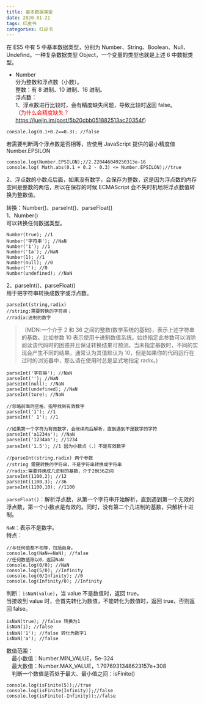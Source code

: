 ```yaml
---
title: 基本数据类型
date: 2020-01-21
tags: 红皮书
categories: 红皮书
---
```


在 ES5 中有 5 中基本数据类型，分别为 Number、String、Boolean、Null、Undefind。一种复杂数据类型 Object，一个变量的类型也就是上述 6 中数据类型。

- Number </br>
  分为整数和浮点数（小数）。 </br>
  整数：有 8 进制、10 进制、16 进制。 </br>
  浮点数： </br>
  1、浮点数进行比较时，会有精度缺失问题，导致比较时返回 false。 </br>
  （<span style="color:red">为什么会精度缺失？</span><a href="https://juejin.im/post/5b20cbb051882513ac20354f">https://juejin.im/post/5b20cbb051882513ac20354f</a>）

```
console.log(0.1+0.2==0.3); //false
```

若需要判断两个浮点数是否相等，应使用 JavaScript 提供的最小精度值 Number.EPSILON

```
console.log(Number.EPSILON);//2.220446049250313e-16
console.log( Math.abs(0.1 + 0.2 - 0.3) <= Number.EPSILON);//true
```

2、浮点数的小数点后面，如果没有数字，会保存为整数，这是因为浮点数的内存空间是整数的两倍，所以在保存的时候 ECMAScript 会不失时机地将浮点数值转换为整数值。

转换：Number()、parseInt()、parseFloat()</br>
1、Number()</br>
可以转换任何数据类型。

```
Number(true); //1
Number('字符串'); //NaN
Number('1'); //1
Number('1a'); //NaN
Number(1); //1
Number(null); //0
Number(''); //0
Number(undefined); //NaN
```

2、parseInt()、parseFloat() </br>
用于把字符串转换成数字或浮点数。 </br>

```
parseInt(string,radix)
//string:需要转换的字符串；
//radix:进制的数字
```

> （MDN:一个介于 2 和 36 之间的整数(数学系统的基础)，表示上述字符串的基数。比如参数 10 表示使用十进制数值系统。始终指定此参数可以消除阅读该代码时的困惑并且保证转换结果可预测。当未指定基数时，不同的实现会产生不同的结果，通常认为其值默认为 10，但是如果你的代码运行在过时的浏览器中，那么请在使用时总是显式地指定 radix。)

```
parseInt('字符串'); //NaN
parseInt(''); //NaN
parseInt(null); //NaN
parseInt(undefined); //NaN
parseInt(ture); //NaN

//忽略前面的空格，指导找到有效数字
parseInt('1'); //1
parseInt(' 1'); //1

//如果第一个字符为有效数字，会继续向后解析，直到遇到不是数字的字符
parseInt('a1234a'); //NaN
parseInt('1234ab'); //1234
parseInt('1.5'); //1 因为小数点（.）不是有效数字

//parseInt(string,radix) 两个参数
//string 需要转换的字符串，不是字符串转换成字符串
//radix:需要转换成几进制的基数，介于2到36之间
parseInt(1100,2); //12
parseInt(1100,3); //36
parseInt(1100,10); //1100
```

`parseFloat()`：解析浮点数，从第一个字符串开始解析，直到遇到第一个无效的浮点数，第一个小数点是有效的。同时，没有第二个几进制的基数，只解析十进制。

`NaN`：表示不是数字。</br>
特点：

```
//与任何值都不相等，包括自身。
console.log(NaN==NaN); //false
//任何数值除以0，返回NaN
console.log(0/0); //NaN
console.log(5/0); //Infinity
console.log(0/Infinity); //0
console.log(Infinity/0); //Infinity
```

判断：`isNaN(value)`，当 value 不是数值时，返回 true。</br>
当接收到 value 时，会首先转化为数值，不能转化为数值时，返回 true，否则返回 false。

```
isNaN(true); //false 转换为1
isNaN(1); //false
isNaN('1'); //false 转化为数字1
isNaN('a'); //false
```

数值范围：</br>
&emsp;最小数值：Number.MIN_VALUE，5e-324</br>
&emsp;最大数值：Number.MAX_VALUE，1.7976931348623157e+308</br>
&emsp;判断一个数值是否处于最大、最小值之间：isFinite()

```
console.log(isFinite(5));//true
console.log(isFinite(Infinity));//false
console.log(isFinite(-Infinity));//false
```
